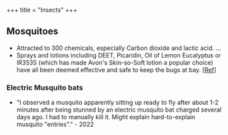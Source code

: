 +++
title = "Insects"
+++

## Mosquitoes
- Attracted to 300 chemicals, especially Carbon dioxide and lactic acid. ... 
- Sprays and lotions including DEET, Picaridin, Oil of Lemon Eucalyptus or IR3535 (which has made Avon's Skin-so-Soft lotion a popular choice) have all been deemed effective and safe to keep the bugs at bay. \[[Ref](http://www.newsweek.com/id/144541?from=rss)\]

### Electric Musquito bats
- "I observed a musquito apparently sitting up ready to fly after about 1-2 minutes after being stunned by an electric musquito bat charged several days ago. I had to manually kill it. Might explain hard-to-explain musquito "entries"." - 2022